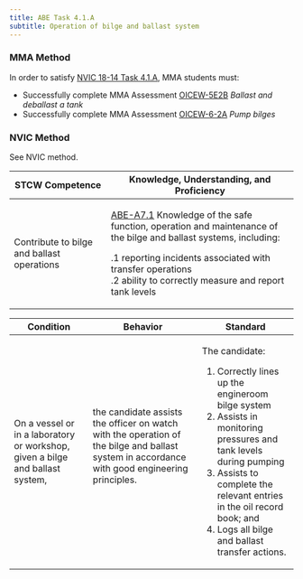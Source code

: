 ```yaml
---
title: ABE Task 4.1.A 
subtitle: Operation of bilge and ballast system
---
```



### MMA Method

In order to satisfy  [NVIC 18-14  Task  4.1.A](/stcw23/assets/images/nvic-18-14.pdf), MMA students must:

* Successfully complete MMA Assessment  [OICEW-5E2B](OICEW-5E2B) *Ballast and deballast a tank*
* Successfully complete MMA Assessment  [OICEW-6-2A](OICEW-6-2A) *Pump bilges*


### NVIC Method

<a onclick="togglevisibility('nvic_methods')" >See NVIC method.</a>

<div id='nvic_methods' class='hide'>

<table>
<thead>
<tr>
<th class='forty'> STCW Competence </th>
<th class='sixty'> Knowledge, Understanding, and Proficiency </th>
</tr>
</thead>




<tbody>
<tr><td markdown='1'>

Contribute to bilge and ballast operations

</td><td markdown='1'>

[ABE-A7.1](../../tables/35.html#ABE-A7.1) Knowledge of the safe function, operation and maintenance of the bilge and ballast systems, including: 

.1  reporting incidents associated with transfer operations  
.2  ability to correctly measure and report tank levels

</td></tr>


</tbody>
</table>


<table>
<thead>
<tr><th class='twenty'>  Condition </th><th class='twenty'> Behavior </th><th  class='sixty'>Standard </th></tr>
</thead>
<tbody >



<tr><td markdown='1'>

On a vessel or in a laboratory or workshop, given a bilge and ballast system,

</td><td markdown='1'>

the candidate assists the officer on watch with the operation of the bilge and ballast system in accordance with good engineering principles.

<br>

<div class="tooltip">
<span class="tooltiptext">
</span>
</div>


</td><td markdown='1'>

The candidate: 

1. Correctly lines up the engineroom bilge system
2. Assists in monitoring pressures and tank levels during pumping
3. Assists to complete the relevant entries in the oil record book; and 
4. Logs all bilge and ballast transfer actions. 

</td></tr>
</tbody>
</table>
</div>
